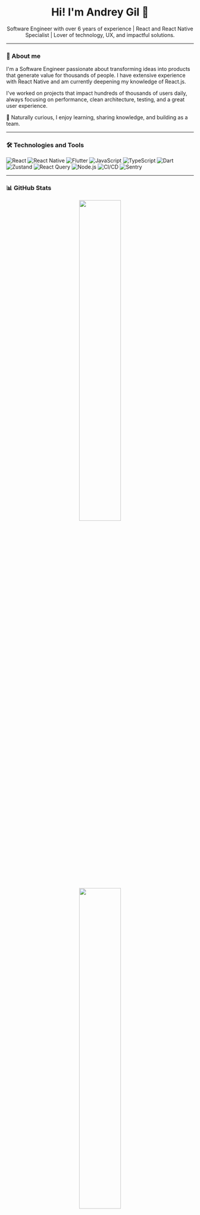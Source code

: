 <h1 align="center">Hi! I'm Andrey Gil 👋</h1>

<p align="center">
Software Engineer with over 6 years of experience | React and React Native Specialist | Lover of technology, UX, and impactful solutions.
</p>

---

### 🚀 About me

I'm a Software Engineer passionate about transforming ideas into products that generate value for thousands of people. I have extensive experience with React Native and am currently deepening my knowledge of React.js.

I've worked on projects that impact hundreds of thousands of users daily, always focusing on performance, clean architecture, testing, and a great user experience.

🧠 Naturally curious, I enjoy learning, sharing knowledge, and building as a team.

---

### 🛠️ Technologies and Tools

![React](https://img.shields.io/badge/-React-61DAFB?style=for-the-badge&logo=react&logoColor=white)
![React Native](https://img.shields.io/badge/-React%20Native-61DAFB?style=for-the-badge&logo=react&logoColor=white)
![Flutter](https://img.shields.io/badge/-Flutter-02569B?style=for-the-badge&logo=flutter&logoColor=white)
![JavaScript](https://img.shields.io/badge/-JavaScript-F7DF1E?style=for-the-badge&logo=javascript&logoColor=black)
![TypeScript](https://img.shields.io/badge/-TypeScript-3178C6?style=for-the-badge&logo=typescript&logoColor=white)
![Dart](https://img.shields.io/badge/-Dart-0175C2?style=for-the-badge&logo=dart&logoColor=white)
![Zustand](https://img.shields.io/badge/-Zustand-000000?style=for-the-badge)
![React Query](https://img.shields.io/badge/-React%20Query-FF4154?style=for-the-badge&logo=reactquery&logoColor=white)
![Node.js](https://img.shields.io/badge/-Node.js-339933?style=for-the-badge&logo=node.js&logoColor=white)
![CI/CD](https://img.shields.io/badge/-CI/CD-0A0A0A?style=for-the-badge)
![Sentry](https://img.shields.io/badge/-Sentry-362D59?style=for-the-badge&logo=sentry)

---

### 📊 GitHub Stats

<p align="center">
  <img src="https://github-readme-streak-stats.herokuapp.com/?user=andrey-gil&theme=react&hide_border=true" width="47%" />
</p>

<p align="center">
  <img src="https://github-readme-stats.vercel.app/api/top-langs/?username=andrey-gil&layout=compact&theme=react&hide_border=true" width="47%" />
</p>

---

### 📫 How to find me

[![LinkedIn](https://img.shields.io/badge/-LinkedIn-0077B5?style=flat&logo=linkedin&logoColor=white)](https://www.linkedin.com/in/andreygil/)
[![E-mail](https://img.shields.io/badge/-E--mail-D14836?style=flat&logo=gmail&logoColor=white)](mailto:andreygil.db@gmail.com)

---

### ✨ Curiosities

- 👨‍🏫 I enjoy teaching and exchanging ideas with the dev community.
- 🎮 Sometimes I play Game Dev Tycoon like it's a real sprint.
- ☕ Fan of coffee and long nights coding.

---

<h4 align="center">“A lot of times, people don't know what they want until you show it to them.”</h4>
<p align="center">🚧 This profile is constantly evolving 🚧</p>
